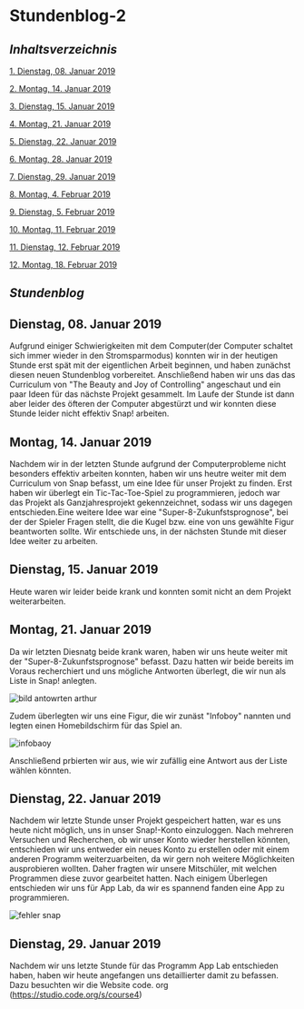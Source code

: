# Stundenblog-2

## *Inhaltsverzeichnis* 

[1.   Dienstag, 08. Januar 2019](#1)  

[2.   Montag, 14. Januar 2019](#2)

[3.   Dienstag, 15. Januar 2019](#3)

[4.   Montag, 21. Januar 2019](#4)

[5.   Dienstag, 22. Januar 2019](#5)

[6.   Montag, 28. Januar 2019](#6)

[7.   Dienstag, 29. Januar 2019](#7)

[8.   Montag, 4. Februar 2019](#8)
 
[9.   Dienstag, 5. Februar 2019](#9)

[10.   Montag, 11. Februar 2019](#10)

[11.   Dienstag, 12. Februar 2019](#11)

[12.   Montag, 18. Februar 2019](#12)

## *Stundenblog*

## <a name="1"></a> Dienstag, 08. Januar 2019

Aufgrund einiger Schwierigkeiten mit dem Computer(der Computer schaltet sich immer wieder in den Stromsparmodus) konnten wir in
der heutigen Stunde erst spät mit der eigentlichen Arbeit beginnen, und haben zunächst diesen neuen Stundenblog vorbereitet.
Anschließend haben wir uns das das Curriculum von "The Beauty and Joy of Controlling" angeschaut und ein paar Ideen für das nächste Projekt gesammelt. Im Laufe der Stunde ist dann aber leider des öfteren der Computer abgestürzt und wir konnten diese Stunde leider nicht effektiv Snap! arbeiten.

 
## <a name="2"></a> Montag, 14. Januar 2019

Nachdem wir in der letzten Stunde aufgrund der Computerprobleme nicht besonders effektiv arbeiten konnten, haben wir uns heutre weiter mit dem Curriculum von Snap befasst, um eine Idee für unser Projekt zu finden. Erst haben wir überlegt ein Tic-Tac-Toe-Spiel zu programmieren, jedoch war das Projekt als Ganzjahresprojekt gekennzeichnet, sodass wir uns dagegen entschieden.Eine weitere Idee war eine "Super-8-Zukunfstsprognose", bei der der Spieler Fragen stellt, die die Kugel bzw. eine von uns gewählte Figur beantworten sollte. Wir entschiede uns, in der nächsten Stunde mit dieser Idee weiter zu arbeiten. 

## <a name="3"></a> Dienstag, 15. Januar 2019
Heute waren wir leider beide krank und konnten somit nicht an dem Projekt weiterarbeiten.


## <a name="4"></a> Montag, 21. Januar 2019
Da wir letzten Diesnatg beide krank waren, haben wir uns heute weiter mit der "Super-8-Zukunfstsprognose" befasst. Dazu hatten wir beide bereits im Voraus recherchiert und uns mögliche Antworten überlegt, die wir nun als Liste in Snap! anlegten. 

![bild antowrten arthur](https://user-images.githubusercontent.com/42578525/53812626-3168be80-3f5c-11e9-8742-c7654c721947.PNG)

Zudem überlegten wir uns eine Figur, die wir zunäst "Infoboy" nannten und legten einen Homebildschirm für das Spiel an. 

![infobaoy](https://user-images.githubusercontent.com/42578525/53812809-84427600-3f5c-11e9-8621-ddbef3d49abb.PNG)

Anschließend prbierten wir aus, wie wir zufällig eine Antwort aus der Liste wählen könnten. 



## <a name="5"></a> Dienstag, 22. Januar 2019

Nachdem wir letzte Stunde unser Projekt gespeichert hatten, war es uns heute nicht möglich, uns in unser Snap!-Konto einzuloggen. Nach mehreren Versuchen und Recherchen, ob wir unser Konto wieder herstellen könnten, entschieden wir uns entweder ein neues Konto zu erstellen oder mit einem anderen Programm weiterzuarbeiten, da wir gern noh weitere Möglichkeiten ausprobieren wollten. Daher fragten wir unsere Mitschüler, mit welchen Programmen diese zuvor gearbeitet hatten. Nach einigem Überlegen entschieden wir uns für App Lab, da wir es spannend fanden eine App zu programmieren. 

![fehler snap](https://user-images.githubusercontent.com/42578525/53813956-059b0800-3f5f-11e9-9cbe-655f2f09c389.PNG)


## <a name="6"></a> Dienstag, 29. Januar 2019

Nachdem wir uns letzte Stunde für das Programm App Lab entschieden haben, haben wir heute angefangen uns detaillierter damit zu befassen. Dazu besuchten wir die Website code. org (https://studio.code.org/s/course4)
